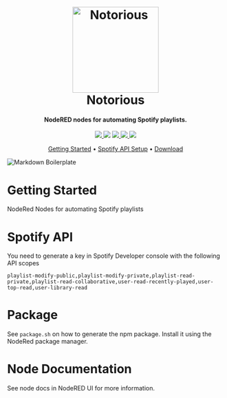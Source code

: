 <h1 align="center">
  <br>
  <img src="https://github.com/danobot/notorious/raw/master/resources/icons/256x256.png" alt="Notorious" width="200">
  <br>
  Notorious
  <br>
</h1>

<h4 align="center">NodeRED nodes for automating Spotify playlists.</h4>

<p align="center">
  <a href="#">
    <img src="https://img.shields.io/github/package-json/v/danobot/node-red-spotify-automation?style=flat-square">
  </a>
  <a href="https://github.com/danobot/node-red-spotify-automation/releases/latest">
    <img src="https://img.shields.io/github/downloads/danobot/node-red-spotify-automation/total.svg?style=flat-square&color=green"></a>
  <a href="https://github.com/danobot/node-red-spotify-automation/blob/develop/COPYING">
      <img src="https://img.shields.io/github/license/danobot/node-red-spotify-automation.svg?style=flat-square">
  </a>
  <a href="https://paypal.me/danielb160">
    <img src="https://img.shields.io/badge/donate-PayPal-blue.svg?style=flat-square">
  </a>
  <a href="https://gofund.me/7a2487d5">
    <img src="https://img.shields.io/badge/donate-GoFundMe-orange?style=flat-square">
  </a>
</p>

<p align="center">
  <a href="#getting-started">Getting Started</a> •
  <a href="#spotify-api">Spotify API Setup</a> •
  <a href="https://github.com/danobot/notorious/releases/latest">Download</a>
</p>

![Markdown Boilerplate](images/md_boilerplate.png)

# Getting Started

NodeRed Nodes for automating Spotify playlists

# Spotify API

You need to generate a key in Spotify Developer console with the following API scopes
```
playlist-modify-public,playlist-modify-private,playlist-read-private,playlist-read-collaborative,user-read-recently-played,user-top-read,user-library-read
```

# Package
See `package.sh` on how to generate the npm package.
Install it using the NodeRed package manager.

# Node Documentation
See node docs in NodeRED UI for more information.
